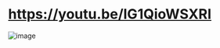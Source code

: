 
# https://youtu.be/IG1QioWSXRI

![image](https://user-images.githubusercontent.com/21102151/163052622-3628ef4e-6d6f-4187-a730-2ca353fb8299.png)
